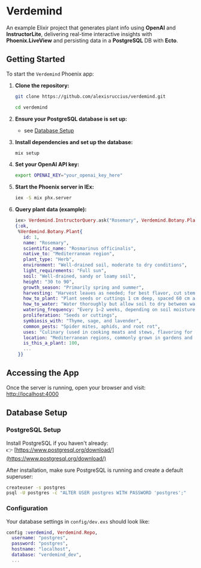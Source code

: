 # Verdemind

An example Elixir project that generates plant info using **OpenAI** and **InstructorLite**, delivering real-time interactive insights with **Phoenix.LiveView** and persisting data in a **PostgreSQL** DB with **Ecto**.


## Getting Started

To start the `Verdemind` Phoenix app:

1. **Clone the repository:**

   ```sh
   git clone https://github.com/alexisruccius/verdemind.git
   ```

   ```sh
   cd verdemind
   ```

2. **Ensure your PostgreSQL database is set up:**  
   - see [Database Setup](#Database-Setup)


3. **Install dependencies and set up the database:**

   ```sh
   mix setup
   ```

4. **Set your OpenAI API key:**

   ```sh
   export OPENAI_KEY="your_openai_key_here"
   ```

5. **Start the Phoenix server in IEx:**

   ```sh
   iex -S mix phx.server
   ```

6. **Query plant data (example):**

   ```elixir
   iex> Verdemind.InstructorQuery.ask("Rosemary", Verdemind.Botany.Plant)
   {:ok,
    %Verdemind.Botany.Plant{
      id: 1,
      name: "Rosemary",
      scientific_name: "Rosmarinus officinalis",
      native_to: "Mediterranean region",
      plant_type: "Herb",
      environment: "Well-drained soil, moderate to dry conditions",
      light_requirements: "Full sun",
      soil: "Well-drained, sandy or loamy soil",
      height: "30 to 90",
      growth_season: "Primarily spring and summer",
      harvesting: "Harvest leaves as needed; for best flavor, cut stems before flowering.",
      how_to_plant: "Plant seeds or cuttings 1 cm deep, spaced 60 cm apart.",
      how_to_water: "Water thoroughly but allow soil to dry between watering to prevent root rot.",
      watering_frequency: "Every 1–2 weeks, depending on soil moisture",
      proliferation: "Seeds or cuttings",
      symbiosis_with: "Thyme, sage, and lavender",
      common_pests: "Spider mites, aphids, and root rot",
      uses: "Culinary (used in cooking meats and stews, flavoring for breads) and medicinal (supports digestion, memory enhancement)",
      location: "Mediterranean regions, commonly grown in gardens and pots worldwide",
      is_this_a_plant: 100,
      ...
    }}
   ```


## Accessing the App

Once the server is running, open your browser and visit:  
[http://localhost:4000](http://localhost:4000)


## Database Setup

### PostgreSQL Setup

Install PostgreSQL if you haven't already:  
👉 [https://www.postgresql.org/download/](https://www.postgresql.org/download/)

After installation, make sure PostgreSQL is running and create a default superuser:

```sh
createuser -s postgres
psql -U postgres -c "ALTER USER postgres WITH PASSWORD 'postgres';"
```

### Configuration

Your database settings in `config/dev.exs` should look like:

```elixir
config :verdemind, Verdemind.Repo,
  username: "postgres",
  password: "postgres",
  hostname: "localhost",
  database: "verdemind_dev",
  ...
```


